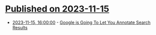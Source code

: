 # [Published on 2023-11-15](index.md)

* [2023-11-15, 16:00:00](https://tech.slashdot.org/story/23/11/15/1544227/google-is-going-to-let-you-annotate-search-results?utm_source=rss1.0mainlinkanon&utm_medium=feed) - [Google is Going To Let You Annotate Search Results](https://tech.slashdot.org/story/23/11/15/1544227/google-is-going-to-let-you-annotate-search-results?utm_source=rss1.0mainlinkanon&utm_medium=feed)

